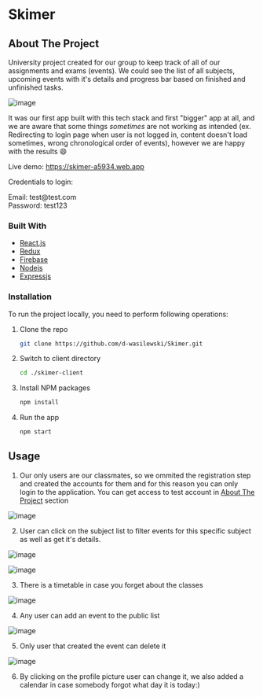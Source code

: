 # Skimer

## About The Project

University project created for our group to keep track of all of our assignments and exams (events). 
We could see the list of all subjects, upcoming events with it's details and progress bar based on finished and unfinished tasks.

![image](https://user-images.githubusercontent.com/71132144/163250680-b17fcbb8-2260-41bf-82f6-6ced5df49b75.png)

It was our first app built with this tech stack and first "bigger" app at all, and we are aware that some things *sometimes* are not working as intended
(ex. Redirecting to login page when user is not logged in, content doesn't load sometimes, wrong chronological order of events), however we are happy with the results 😄

Live demo: https://skimer-a5934.web.app

Credentials to login: 

<div>Email: test@test.com</div>
<div>Password: test123</div>

### Built With

* [React.js](https://reactjs.org/)
* [Redux](https://redux.js.org)
* [Firebase](https://firebase.google.com)
* [Nodejs](https://nodejs.org/en/)
* [Expressjs](https://expressjs.com)

### Installation

To run the project locally, you need to perform following operations:
1. Clone the repo
   ```sh
   git clone https://github.com/d-wasilewski/Skimer.git
   ```
2. Switch to client directory
   ```sh
   cd ./skimer-client
   ```
4. Install NPM packages
   ```sh
   npm install
   ```
4. Run the app
   ```js
   npm start
   ```


## Usage

1. Our only users are our classmates, so we ommited the registration step and created the accounts for them and for this reason you can only login to 
the application. You can get access to test account in [About The Project](#about-the-project) section

![image](https://user-images.githubusercontent.com/71132144/163254366-8ab0e314-004a-4da6-9ddf-747edb24f872.png)

2. User can click on the subject list to filter events for this specific subject as well as get it's details.

![image](https://user-images.githubusercontent.com/71132144/163253007-ffc2e761-47b6-4476-adf6-72f969559e1a.png)

![image](https://user-images.githubusercontent.com/71132144/163252748-1afec1e0-f435-478d-8735-10660bd2258f.png)

3. There is a timetable in case you forget about the classes

![image](https://user-images.githubusercontent.com/71132144/163253249-48d1a582-b6cf-4825-a181-04ffbdc8f63d.png)

4. Any user can add an event to the public list

![image](https://user-images.githubusercontent.com/71132144/163253457-bae27228-fd78-42a2-808c-5e234716cdf7.png)

5. Only user that created the event can delete it

![image](https://user-images.githubusercontent.com/71132144/163253591-5569ebea-2986-4189-9e46-f2e825ecc8f4.png)

6. By clicking on the profile picture user can change it, we also added a calendar in case somebody forgot what day it is today:)









